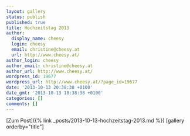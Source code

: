 ```yaml
---
layout: gallery
status: publish
published: true
title: Hochzeitstag 2013
author:
  display_name: cheesy
  login: cheesy
  email: christine@cheesy.at
  url: http://www.cheesy.at/
author_login: cheesy
author_email: christine@cheesy.at
author_url: http://www.cheesy.at/
wordpress_id: 19677
wordpress_url: http://www.cheesy.at/?page_id=19677
date: '2013-10-13 20:38:38 +0100'
date_gmt: '2013-10-13 18:38:38 +0100'
categories: []
comments: []
---
```


[Zum Post]({% link _posts/2013-10-13-hochzeitstag-2013.md %})
[gallery orderby="title"]

